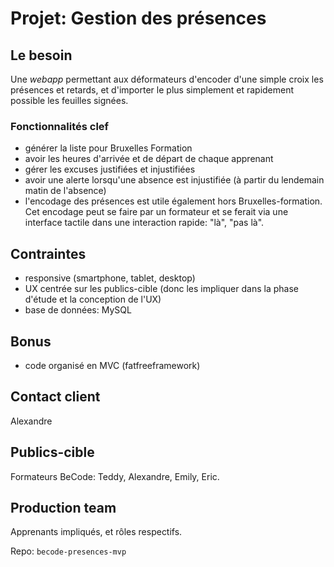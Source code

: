 # Projet: Gestion des présences

## Le besoin
Une *webapp* permettant aux déformateurs d'encoder d'une simple croix les présences et retards, et d'importer le plus simplement et rapidement possible les feuilles signées.

### Fonctionnalités clef
- générer la liste pour Bruxelles Formation
- avoir les heures d'arrivée et de départ de chaque apprenant
- gérer les excuses justifiées et injustifiées
- avoir une alerte lorsqu'une absence est injustifiée (à partir du lendemain matin de l'absence)
- l'encodage des présences est utile également hors Bruxelles-formation. Cet encodage peut se faire par un formateur et se ferait via une interface tactile dans une interaction rapide: "là", "pas là".

## Contraintes
- responsive (smartphone, tablet, desktop)
- UX centrée sur les publics-cible (donc les impliquer dans la phase d'étude et la conception de l'UX)
- base de données: MySQL

## Bonus
- code organisé en MVC (fatfreeframework)

## Contact client
Alexandre

## Publics-cible
Formateurs BeCode: Teddy, Alexandre, Emily, Eric.

## Production team
Apprenants impliqués, et rôles respectifs.

Repo:  `becode-presences-mvp` 

